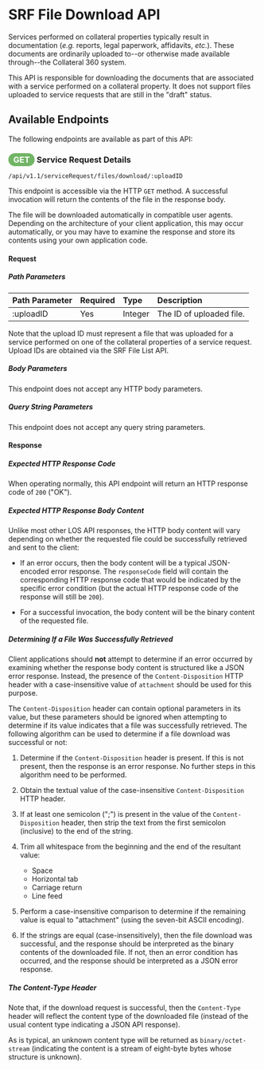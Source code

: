 # SRF File Download API

Services performed on collateral properties typically result
in documentation (_e.g._ reports, legal paperwork, affidavits,
_etc._). These documents are ordinarily uploaded to--or
otherwise made available through--the Collateral 360 system.

This API is responsible for downloading the documents that
are associated with a service performed on a collateral
property. It does not support files uploaded to service
requests that are still in the "draft" status.

## Available Endpoints

The following endpoints are available as part of this API:

### <span style="background-color: #72b566; font-weight: bold; color: #ffffff; padding: 3px 10px; border-radius: 14px;">GET</span> **Service Request Details**

```text
/api/v1.1/serviceRequest/files/download/:uploadID
```

This endpoint is accessible via the HTTP `GET` method. A
successful invocation will return the contents of the file
in the response body.

The file will be downloaded automatically in compatible
user agents. Depending on the architecture of your client
application, this may occur automatically, or you may have
to examine the response and store its contents using your
own application code.

#### Request

##### Path Parameters

| Path Parameter | Required | Type | Description |
| :--- | :--- | :--- | :--- |
| :uploadID | Yes | Integer | The ID of uploaded file. |

Note that the upload ID must represent a file that was uploaded
for a service performed on one of the collateral properties
of a service request. Upload IDs are obtained via the
SRF File List API.

##### Body Parameters

This endpoint does not accept any HTTP body parameters.

##### Query String Parameters

This endpoint does not accept any query string parameters.

#### Response

##### Expected HTTP Response Code

When operating normally, this API endpoint will return
an HTTP response code of `200` ("OK").

##### Expected HTTP Response Body Content

Unlike most other LOS API responses, the HTTP body content
will vary depending on whether the requested file could be
successfully retrieved and sent to the client:

  * If an error occurs, then the body content will be a
    typical JSON-encoded error response. The `responseCode`
    field will contain the corresponding HTTP response code
    that would be indicated by the specific error condition
    (but the actual HTTP response code of the response will
    still be `200`).

  * For a successful invocation, the body content will be
    the binary content of the requested file.

##### Determining If a File Was Successfully Retrieved

Client applications should **not** attempt to determine if an
error occurred by examining whether the response body content
is structured like a JSON error response. Instead, the presence
of the `Content-Disposition` HTTP header with a case-insensitive
value of `attachment` should be used for this purpose.

The `Content-Disposition` header can contain optional
parameters in its value, but these parameters should be ignored
when attempting to determine if its value indicates that a file
was successfully retrieved. The following algorithm can be used
to determine if a file download was successful or not:

  1) Determine if the `Content-Disposition` header is present.
     If this is not present, then the response is an error
     response. No further steps in this algorithm need to
     be performed.

  2) Obtain the textual value of the case-insensitive
     `Content-Disposition` HTTP header.

  3) If at least one semicolon (";") is present in the value
     of the `Content-Disposition` header, then strip the text
     from the first semicolon (inclusive) to the end of the
     string.

  4) Trim all whitespace from the beginning and the end of the
     resultant value:

     * Space
     * Horizontal tab
     * Carriage return
     * Line feed

  5) Perform a case-insensitive comparison to determine if the
     remaining value is equal to "attachment" (using the
     seven-bit ASCII encoding).

  6) If the strings are equal (case-insensitively), then the
     file download was successful, and the response should be
     interpreted as the binary contents of the downloaded file.
     If not, then an error condition has occurred, and the
     response should be interpreted as a JSON error response.

##### The Content-Type Header

Note that, if the download request is successful, then the
`Content-Type` header will reflect the content type of the
downloaded file (instead of the usual content type indicating
a JSON API response).

As is typical, an unknown content type will be returned as
`binary/octet-stream` (indicating the content is a stream
of eight-byte bytes whose structure is unknown).
